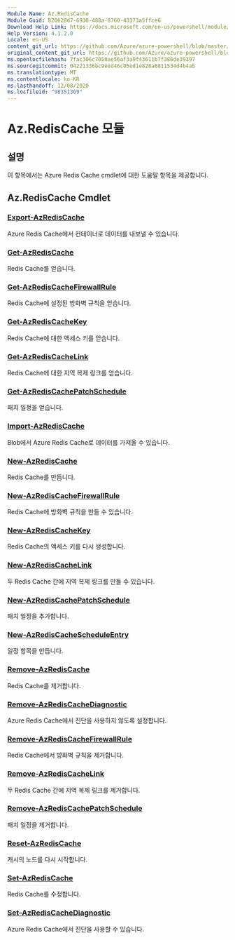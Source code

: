 ```yaml
---
Module Name: Az.RedisCache
Module Guid: 820628d7-6938-488a-8760-43373a5ffce6
Download Help Link: https://docs.microsoft.com/en-us/powershell/module/az.rediscache
Help Version: 4.1.2.0
Locale: en-US
content_git_url: https://github.com/Azure/azure-powershell/blob/master/src/RedisCache/RedisCache/help/Az.RedisCache.md
original_content_git_url: https://github.com/Azure/azure-powershell/blob/master/src/RedisCache/RedisCache/help/Az.RedisCache.md
ms.openlocfilehash: 7fac306c7050ae56af3a9f43611b7f386de39397
ms.sourcegitcommit: 04221336bc9eed46c05ed1e828a6811534d4b4ab
ms.translationtype: MT
ms.contentlocale: ko-KR
ms.lasthandoff: 12/08/2020
ms.locfileid: "98351369"
---
```

# Az.RedisCache 모듈
## 설명
이 항목에서는 Azure Redis Cache cmdlet에 대한 도움말 항목을 제공합니다.

## Az.RedisCache Cmdlet
### [Export-AzRedisCache](Export-AzRedisCache.md)
Azure Redis Cache에서 컨테이너로 데이터를 내보낼 수 있습니다.

### [Get-AzRedisCache](Get-AzRedisCache.md)
Redis Cache를 얻습니다.

### [Get-AzRedisCacheFirewallRule](Get-AzRedisCacheFirewallRule.md)
Redis Cache에 설정된 방화벽 규칙을 얻습니다.

### [Get-AzRedisCacheKey](Get-AzRedisCacheKey.md)
Redis Cache에 대한 액세스 키를 얻습니다.

### [Get-AzRedisCacheLink](Get-AzRedisCacheLink.md)
Redis Cache에 대한 지역 복제 링크를 얻습니다.

### [Get-AzRedisCachePatchSchedule](Get-AzRedisCachePatchSchedule.md)
패치 일정을 얻습니다.

### [Import-AzRedisCache](Import-AzRedisCache.md)
Blob에서 Azure Redis Cache로 데이터를 가져올 수 있습니다.

### [New-AzRedisCache](New-AzRedisCache.md)
Redis Cache를 만듭니다.

### [New-AzRedisCacheFirewallRule](New-AzRedisCacheFirewallRule.md)
Redis Cache에 방화벽 규칙을 만들 수 있습니다.

### [New-AzRedisCacheKey](New-AzRedisCacheKey.md)
Redis Cache의 액세스 키를 다시 생성합니다.

### [New-AzRedisCacheLink](New-AzRedisCacheLink.md)
두 Redis Cache 간에 지역 복제 링크를 만들 수 있습니다.

### [New-AzRedisCachePatchSchedule](New-AzRedisCachePatchSchedule.md)
패치 일정을 추가합니다.

### [New-AzRedisCacheScheduleEntry](New-AzRedisCacheScheduleEntry.md)
일정 항목을 만듭니다.

### [Remove-AzRedisCache](Remove-AzRedisCache.md)
Redis Cache를 제거합니다.

### [Remove-AzRedisCacheDiagnostic](Remove-AzRedisCacheDiagnostic.md)
Azure Redis Cache에서 진단을 사용하지 않도록 설정합니다.

### [Remove-AzRedisCacheFirewallRule](Remove-AzRedisCacheFirewallRule.md)
Redis Cache에서 방화벽 규칙을 제거합니다.

### [Remove-AzRedisCacheLink](Remove-AzRedisCacheLink.md)
두 Redis Cache 간에 지역 복제 링크를 제거합니다.

### [Remove-AzRedisCachePatchSchedule](Remove-AzRedisCachePatchSchedule.md)
패치 일정을 제거합니다.

### [Reset-AzRedisCache](Reset-AzRedisCache.md)
캐시의 노드를 다시 시작합니다.

### [Set-AzRedisCache](Set-AzRedisCache.md)
Redis Cache를 수정합니다.

### [Set-AzRedisCacheDiagnostic](Set-AzRedisCacheDiagnostic.md)
Azure Redis Cache에서 진단을 사용할 수 있습니다.


